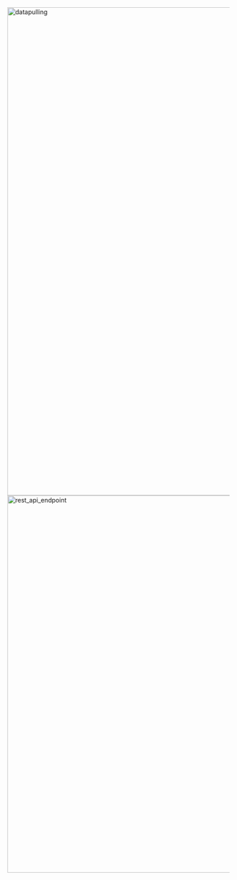 <img width="1105" alt="datapulling" src="https://github.com/user-attachments/assets/3427ea0a-f7ce-49fa-a33f-fbe239b569a8" />
<img width="854" alt="rest_api_endpoint" src="https://github.com/user-attachments/assets/8700e02d-eea0-42a1-9f5c-878ef6154fed" />
